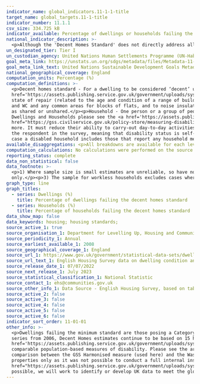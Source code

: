 ```yaml
---
indicator_name: global_indicators.11-1-1-title
target_name: global_targets.11-1-title
indicator_number: 11.1.1
csv_size: 334.725 kB
indicator_available: Percentage of dwellings or households failing the decent homes standard
national_indicator_description: >-
  <p>Although the 'Decent Homes Standard' does not directly address all 7 of the criteria set out in the UN metadata for the definition of 'Inadequate Housing' it provides detailed information regarding the 'habitability' aspect of the criteria and as a result is classified as a proxy.</p>
un_designated_tier: Tier I
un_custodian_agency: United Nations Human Settlements Programme (UN-Habitat)
goal_meta_link: https://unstats.un.org/sdgs/metadata/files/Metadata-11-01-01.pdf
goal_meta_link_text: United Nations Sustainable Development Goals Metadata (PDF 93.1 KB)
national_geographical_coverage: England
computation_units: Percentage (%)
computation_definitions: >-
  <p>Decent homes standard - For a dwelling to be considered ‘decent’ under the Decent Homes Standard it must - meet the statutory minimum standard for housing as set out in the <a
  href='https://assets.publishing.service.gov.uk/government/uploads/system/uploads/attachment_data/file/9425/150940.pdf'>Housing Health and Safety Rating System (HHSRS)</a>, provide a reasonable degree of thermal comfort (related to insulation and heating efficiency), be in a reasonable
  state of repair (related to the age and condition of a range of building components including walls, roofs, windows, doors, chimneys, electrics and heating systems) and have reasonably modern facilities and services (related to the age, size and layout/location of the kitchen, bathroom
  and WC and any common areas for blocks of flats, and to noise insulation).</p><p>Dwelling - A unit of accommodation which may comprise one or more household spaces (a household space is the accomodation used or available for use by an individual household). A dwelling can be classified
  as shared or unshared.</p><p>Household - One person or a group of people (not necessarily related) who have the accomodation as their only or main residence, and (for a group) share cooking facilities and share a living room or sitting room or dining area. For the full definitions of
  Dwellings and Households please see the <a href='https://assets.publishing.service.gov.uk/government/uploads/system/uploads/attachment_data/file/1060141/2020-21_EHS_Headline_Report_revised.pdf'>English Housing Survey headline report</a>.</p><p>Disability Status (household) - The <a
  href="https://gss.civilservice.gov.uk/policy-store/measuring-disability-for-the-equality-act-2010/">(GSS) harmonised "core" definition</a> identifies a person as disabled if they have a physical or mental health condition or illness that has lasted or is expected to last 12 months or
  more. It must reduce their ability to carry-out day-to-day activities. It is important to note that a person who has a long-term illness that does not reduce their ability to carry-out day-to-day activities is not disabled under the definition. The GSS harmonised questions are asked of
  the respondent in the survey, meaning that disability status is self-reported. The GSS definition is designed to reflect the definitions that appear in legal terms in the Disability Discrimination Act 1995 (DDA) for Northern Ireland and the 2010 Equality Act for Great Britain. In this
  case a disabled household includes those that report any household member having a long-term illness or disability. </p>
available_disaggregations: <p>All breakdowns are available for each level of Decent homes criteria</p><p>Geography - Select dwellings for geography brakdowns. From 2020 data are given by region. Prior to 2020 sub-national area, which is a less detailed breakdown. Urbanisation is shown for all years, and in the source data it is also available aggregated to 'all city and urban centre', 'suburban residential' and 'all rural areas'.</p><p>-Age - Data are shown for the oldest and youngest member of the household, and as part of 'Household composition'.</p><p>Deprivation decile - The <a href="https://www.gov.uk/government/statistics/english-indices-of-deprivation-2019">Index of Multiple Deprivation</a> is used. This is the official measure of relative deprivation in England. People may be considered to be living in poverty if they lack the financial resources to meet their needs, whereas people can be regarded as deprived if they lack any kind of resources, not just income.</p><p>Disability status - The GSS harmonised measure is used (see definitions and other information). A disabled household includes those that report any household member having a long-term illness or disability<p><p>Ethnicity - Ethnicity is given for the household reference person (usually the person responsible for paying the rent or mortgage). There may be people of different ethnicities in the same household.</p><p>Income quintile - Relative combined income and savings of the household reference person and any partner.</p><p>Length of residence</p><p>Poverty status </p><p>Workless households - Households are considered workless where no household member over the age of 16 is in work. The sample for workless households excludes cases where no-one in the household is of working age.</p>
computation_calculations: No calculations were performed on the source data.
reporting_status: complete
data_non_statistical: false
data_footnote: >-
  <p>1) Where sample size is small estimates are unreliable, so have not been reported here.<p/><p>2) 2020 data is modelled differently to previous years due to the COVID-19 pandemic, and some data could not be collected. The dwelling sample for 2020 includes occupied properties
  only.</p><p>3) The sample for workless households excludes cases where no-one in the household is of working age.<p/><p>4) The sample for disability status excludes unknown cases.</p>
graph_type: line
graph_titles:
  - series: Dwellings (%)
    title: Percentage of dwellings failing the decent homes standard
  - series: Households (%)
    title: Percentage of households failing the decent homes standard
data_show_map: false
data_keywords: housing; housing standards;
source_active_1: true
source_organisation_1: Department for Levelling Up, Housing and Communities
source_periodicity_1: Annual
source_earliest_available_1: 2008
source_geographical_coverage_1: England
source_url_1: https://www.gov.uk/government/statistical-data-sets/dwelling-condition-and-safety
source_url_text_1: English Housing Survey data on dwelling condition and safety
source_release_date_1: 07/07/2022
source_next_release_1: July 2023
source_statistical_classification_1: National Statistic 
source_contact_1: ehs@communities.gov.uk
source_other_info_1: Data Source - English Housing Survey, based on tables DA3202 and DA3203
source_active_2: false
source_active_3: false
source_active_4: false
source_active_5: false
source_active_6: false
indicator_sort_order: 11-01-01
other_info: >-
  <p>Dwellings failing the minimum standard are those posing a Category 1 hazard under the Housing Health and Safety Rating System (HHSRS).  From 2008 the survey is able to estimate the presence of 26 of the 29 HHSRS hazards. However to maintain consistency and avoid a break in the time
  series from 2006, Decent Homes estimates continue to be based on 15 hazards for the 'minimum standard' criterion. Estimates for the HHSRS tables (DA4101-3) are based on the 26 hazards covered by the survey.  For more information see <a
  href='https://assets.publishing.service.gov.uk/government/uploads/system/uploads/attachment_data/file/7812/138355.pdf'>A Decent Home -Definition and guidance for implementation</a>.</p><p>The Washington Group on Disability Statistics are often used to provide a cross-nationally
  comparable population-based measures of disability. Please see the article <a href="https://www.ons.gov.uk/peoplepopulationandcommunity/healthandsocialcare/disability/articles/measuringdisabilitycomparingapproaches/2019-08-06">Measuring disability - comparing approaches</a> for a
  comparison between the GSS Harmonised measure (used here) and the Washington Group measure.</p><p>Due to the COVID-19 pandemic, English Housing Survey (EHS) surveyors were unable to conduct a full internal inspection of properties in 2020 and the dwelling sample contains occupied
  properties only as it was not possible to conduct a full internal inspection of vacant properties. Consequently, 2020 data has been modelled differently to the EHS 2019. See the <a
  href="https://assets.publishing.service.gov.uk/government/uploads/system/uploads/attachment_data/file/1098026/2020-21_EHS_Technical_Report_-_all_chapters.pdf">Technical Report</a> for more details.</p> This indicator is being used as an approximation of the UN SDG Indicator. Where
  possible, we will work to identify or develop UK data to meet the global indicator specification. This indicator has been identified in collaboration with topic experts.
---
```

 